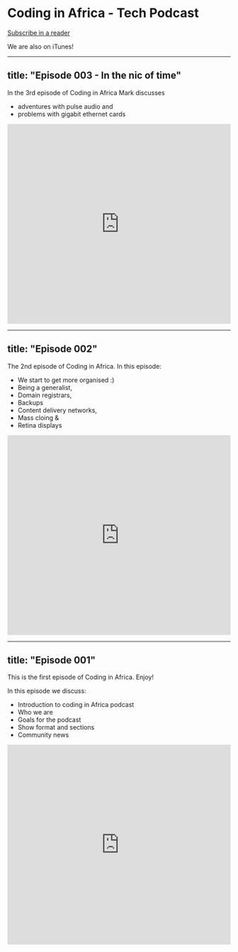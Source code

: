 Coding in Africa - Tech Podcast
===============================

<a href="http://feeds.feedburner.com/CodingInAfrica" title="Subscribe to my feed" rel="alternate" type="application/rss+xml"><img src="//feedburner.google.com/fb/images/pub/feed-icon32x32.png" alt="" style="border:0"/></a><a href="http://feeds.feedburner.com/CodingInAfrica" title="Subscribe to my feed" rel="alternate" type="application/rss+xml">Subscribe in a reader</a>

We are also on iTunes!

---
title: "Episode 003 - In the nic of time"
---

In the 3rd episode of Coding in Africa Mark discusses 
  - adventures with pulse audio and
  - problems with gigabit ethernet cards

<iframe width="100%" height="450" scrolling="no" frameborder="no" src="https://w.soundcloud.com/player/?url=https%3A//api.soundcloud.com/tracks/218066526&amp;auto_play=false&amp;hide_related=false&amp;show_comments=true&amp;show_user=true&amp;show_reposts=false&amp;visual=true"></iframe>


---
title: "Episode 002"
---

The 2nd episode of Coding in Africa. In this episode:

 - We start to get more organised :)
 - Being a generalist,
 - Domain registrars,
 - Backups
 - Content delivery networks,
 - Mass cloing &
 - Retina displays
 
<iframe width="100%" height="450" scrolling="no" frameborder="no" src="https://w.soundcloud.com/player/?url=https%3A//api.soundcloud.com/tracks/215260513&amp;auto_play=false&amp;hide_related=false&amp;show_comments=true&amp;show_user=true&amp;show_reposts=false&amp;visual=true"></iframe>


---
title: "Episode 001"
---


This is the first episode of Coding in Africa.  Enjoy!

In this episode we discuss:

- Introduction to coding in Africa podcast
- Who we are
- Goals for the podcast
- Show format and sections
- Community news

<iframe width="100%" height="450" scrolling="no" frameborder="no" src="https://w.soundcloud.com/player/?url=https%3A//api.soundcloud.com/tracks/213986456&amp;auto_play=false&amp;hide_related=false&amp;show_comments=true&amp;show_user=true&amp;show_reposts=false&amp;visual=true"></iframe>

